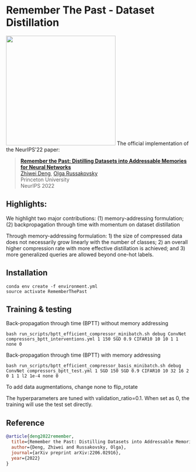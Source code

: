 # Remember The Past - Dataset Distillation &nbsp;&nbsp;

<img src='docs/Memories2.gif' width=300>
The official implementation of the NeurIPS'22 paper:

> [**Remember the Past: Distilling Datasets into Addressable Memories for Neural Networks**](https://arxiv.org/abs/2206.02916)<br>
> [Zhiwei Deng](https://www.cs.princeton.edu/~zhiweid/), [Olga Russakovsky](https://www.cs.princeton.edu/~olgarus/)<br>
> Princeton University<br>
> NeurIPS 2022

## Highlights:
We highlight two major contributions: (1) memory-addressing formulation; (2) backpropagation through time with momentum on dataset distillation

Through memory-addressing formulation:  1) the size of compressed data does not necessarily grow linearly with the number of classes; 2) an overall higher compression rate with more effective distillation is achieved; and 3) more generalized queries are allowed beyond one-hot labels.

## Installation
```
conda env create -f environment.yml
source activate RememberThePast
```

## Training & testing
Back-propagation through time (BPTT) without memory addressing

```
bash run_scripts/bptt_efficient_compressor_minibatch.sh debug ConvNet compressors_bptt_interventions.yml 1 150 SGD 0.9 CIFAR10 10 10 1 1 none 0
```

Back-propagation through time (BPTT) with memory addressing

```
bash run_scripts/bptt_efficient_compressor_basis_minibatch.sh debug ConvNet compressors_bptt_test.yml 1 SGD 150 SGD 0.9 CIFAR10 10 32 16 2 0 1 1 l2 1e-4 none 0
```

To add data augmentations, change none to flip_rotate

The hyperparameters are tuned with validation_ratio=0.1. When set as 0, the training will use the test set directly.

## Reference
```bib
@article{deng2022remember,
  title={Remember the Past: Distilling Datasets into Addressable Memories for Neural Networks},
  author={Deng, Zhiwei and Russakovsky, Olga},
  journal={arXiv preprint arXiv:2206.02916},
  year={2022}
}
```
